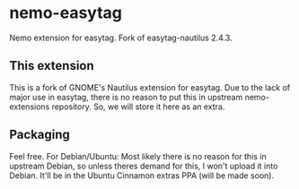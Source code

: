 # nemo-easytag
Nemo extension for easytag. Fork of easytag-nautilus 2.4.3.

## This extension

This is a fork of GNOME's Nautilus extension for easytag. Due to the lack of major use in easytag, there is no reason to put this in upstream nemo-extensions repository. So, we will store it here as an extra.

## Packaging

Feel free. For Debian/Ubuntu: Most likely there is no reason for this in upstream Debian, so unless theres demand for this, I won't upload it into Debian. It'll be in the Ubuntu Cinnamon extras PPA (will be made soon).

